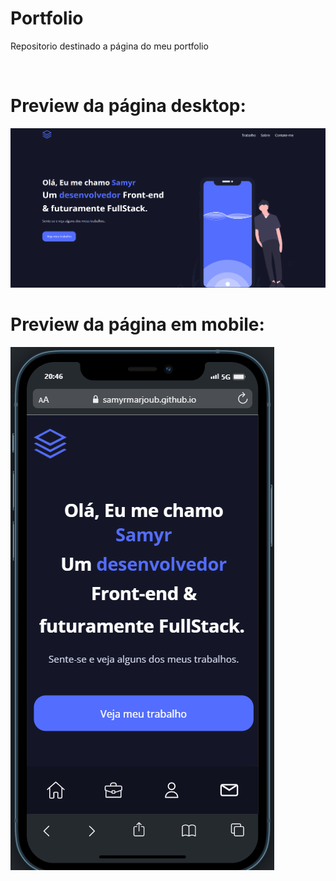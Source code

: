 # Portfolio
Repositorio destinado a página do meu portfolio

<br>
<h1>Preview da página desktop: </h1>
<img src='./images/desktop-preview.png'>
<br>
<h1>Preview da página em mobile: </h1>
<img src='./images/mobile-preview.png'>
